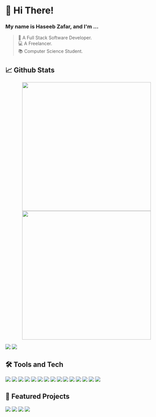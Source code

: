 
# 👋 Hi There!

### My name is Haseeb Zafar, and I'm ...

>🧡 A Full Stack Software Developer.  
💻 A Freelancer.  
📚 Computer Science Student.

## 📈 Github Stats

<p align="center">
  <img width="400px" src="https://github-readme-stats.vercel.app/api?username=seeebbii&show_icons=true&locale=en&theme=tokyonight&hide_border=true&line_height=29&hide=stars" />
  <img width="400px" src="https://github-readme-streak-stats.herokuapp.com?user=seeebbii&theme=tokyonight&hide_border=true&fire=C77800" />
</p>

![](https://github-readme-stats.vercel.app/api?username=seeebbii&show_icons=true&locale=en&theme=tokyonight&hide_border=true&line_height=29&hide=stars)
![](https://github-readme-stats.vercel.app/api/top-langs?username=seeebbii&show_icons=true&locale=en&layout=compact&theme=tokyonight&hide_border=true&langs_count=8&count_private=true&hide=html,dockerfile)

## 🛠 Tools and Tech

![](https://img.shields.io/badge/Editor-VSCode-Informational?style=flat&logoColor=bf91f3&color=38bdae&labelColor=1a1b27&logo=visualstudiocode)
![](https://img.shields.io/badge/Code-Dart-Informational?style=flat&logoColor=bf91f3&color=38bdae&labelColor=1a1b27&logo=dart)
![](https://img.shields.io/badge/Code-Flutter-Informational?style=flat&logoColor=bf91f3&color=38bdae&labelColor=1a1b27&logo=flutter)
![](https://img.shields.io/badge/Code-JavaScript-Informational?style=flat&logoColor=bf91f3&color=38bdae&labelColor=1a1b27&logo=javascript)
![](https://img.shields.io/badge/Code-Typescript-Informational?style=flat&logoColor=bf91f3&color=38bdae&labelColor=1a1b27&logo=typescript)
![](https://img.shields.io/badge/Code-Express-Informational?style=flat&logoColor=bf91f3&color=38bdae&labelColor=1a1b27&logo=express)
![](https://img.shields.io/badge/Code-Python-Informational?style=flat&logoColor=bf91f3&color=38bdae&labelColor=1a1b27&logo=python)
![](https://img.shields.io/badge/Code-Java-Informational?style=flat&logoColor=bf91f3&color=38bdae&labelColor=1a1b27&logo=java)
![](https://img.shields.io/badge/Code-C%23-Informational?style=flat&logoColor=bf91f3&color=38bdae&labelColor=1a1b27&logo=.net)
![](https://img.shields.io/badge/Database-MongoDB-Informational?style=flat&logoColor=bf91f3&color=38bdae&labelColor=1a1b27&logo=mongodb)
![](https://img.shields.io/badge/Database-PostgreSQL-Informational?style=flat&logoColor=bf91f3&color=38bdae&labelColor=1a1b27&logo=postgresql)
![](https://img.shields.io/badge/Database-MySQL-Informational?style=flat&logoColor=bf91f3&color=38bdae&labelColor=1a1b27&logo=mysql)
![](https://img.shields.io/badge/Tools-Docker-Informational?style=flat&logoColor=bf91f3&color=38bdae&labelColor=1a1b27&logo=docker)
![](https://img.shields.io/badge/Cloud-AWS-Informational?style=flat&logoColor=bf91f3&color=38bdae&labelColor=1a1b27&logo=amazonaws)
![](https://img.shields.io/badge/Cloud-GCP-Informational?style=flat&logoColor=bf91f3&color=38bdae&labelColor=1a1b27&logo=googlecloud)

## 📌 Featured Projects

<a href="https://github.com/seeebbii/input-flutter"><img align="center" src="https://github-readme-stats.vercel.app/api/pin/?username=seeebbii&theme=tokyonight&hide_border=true&repo=input-flutter"/></a>
<a href="https://github.com/seeebbii/custom_mvp_camera"><img align="center" src="https://github-readme-stats.vercel.app/api/pin/?username=seeebbii&theme=tokyonight&hide_border=true&repo=custom_mvp_camera"/></a>
<a href="https://github.com/seeebbii/covid_tracker"><img align="center" src="https://github-readme-stats.vercel.app/api/pin/?username=seeebbii&theme=tokyonight&hide_border=true&repo=covid_tracker"/></a>
<a href="https://github.com/seeebbii/Input-apis"><img align="center" src="https://github-readme-stats.vercel.app/api/pin/?username=seeebbii&theme=tokyonight&hide_border=true&repo=Input-apis"/></a>

